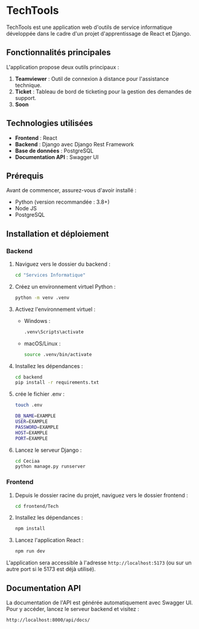 ﻿# TechTools

TechTools est une application web d'outils de service informatique développée dans le cadre d'un projet d'apprentissage de React et Django.

## Fonctionnalités principales

L'application propose deux outils principaux :

1. **Teamviewer** : Outil de connexion à distance pour l'assistance technique.
2. **Ticket** : Tableau de bord de ticketing pour la gestion des demandes de support.
3. **Soon**

## Technologies utilisées

- **Frontend** : React
- **Backend** : Django avec Django Rest Framework
- **Base de données** : PostgreSQL
- **Documentation API** : Swagger UI

## Prérequis

Avant de commencer, assurez-vous d'avoir installé :

- Python (version recommandée : 3.8+)
- Node JS
- PostgreSQL

## Installation et déploiement

### Backend

1. Naviguez vers le dossier du backend :

   ```bash
   cd "Services Informatique"
   ```

2. Créez un environnement virtuel Python :

   ```bash
   python -m venv .venv
   ```

3. Activez l'environnement virtuel :

   - Windows :
     ```bash
     .venv\Scripts\activate
     ```
   - macOS/Linux :
     ```bash
     source .venv/bin/activate
     ```

4. Installez les dépendances :

   ```bash
   cd backend
   pip install -r requirements.txt

   ```
5. crée le fichier .env :

   ```bash
   touch .env
   ```
   
   ```bash
   DB_NAME=EXAMPLE
   USER=EXAMPLE
   PASSWORD=EXAMPLE
   HOST=EXAMPLE
   PORT=EXAMPLE
   ```


6. Lancez le serveur Django :
   ```bash
   cd Ceciaa
   python manage.py runserver
   ```

### Frontend

1. Depuis le dossier racine du projet, naviguez vers le dossier frontend :

   ```bash
   cd frontend/Tech
   ```

2. Installez les dépendances :

   ```bash
   npm install
   ```

3. Lancez l'application React :
   ```bash
   npm run dev
   ```

L'application sera accessible à l'adresse `http://localhost:5173` (ou sur un autre port si le 5173 est déjà utilisé).

## Documentation API

La documentation de l'API est générée automatiquement avec Swagger UI. Pour y accéder, lancez le serveur backend et visitez :

```
http://localhost:8000/api/docs/
```
